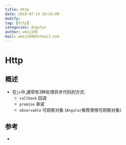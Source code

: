 ```yaml
---
title: Http
date: 2018-07-14 16:54:00	
modify: 
tag: [http]
categories: Angular
author: wmsj100
mail: wmsj100@hotmail.com
---
```


# Http

## 概述
- 在`js`中,通常有3种处理异步代码的方式:
	- `callback` 回调
	- `promise` 承诺
	- `observable` 可观察对象 (`Angular`推荐使用可观察对象)

## 参考
- []()
